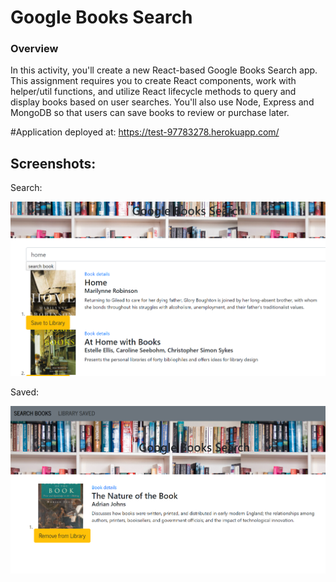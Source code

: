  # Google Books Search

### Overview

In this activity, you'll create a new React-based Google Books Search app. This assignment requires you to create React components, work with helper/util functions, and utilize React lifecycle methods to query and display books based on user searches. You'll also use Node, Express and MongoDB so that users can save books to review or purchase later.

#Application deployed at:
https://test-97783278.herokuapp.com/
 ## Screenshots:
 Search:

 ![google book search](/snap1.PNG)

 Saved:

 ![google book search](/snap2.PNG)